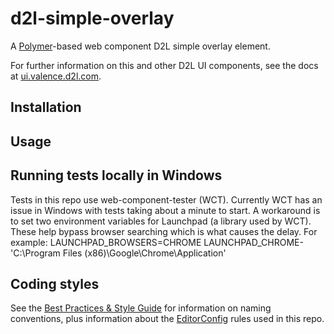 # d2l-simple-overlay

A [Polymer](https://www.polymer-project.org/1.0/)-based web component D2L simple overlay element.

For further information on this and other D2L UI components, see the docs at [ui.valence.d2l.com](http://ui.valence.d2l.com/).

## Installation


## Usage


## Running tests locally in Windows

Tests in this repo use web-component-tester (WCT). Currently WCT has an issue in Windows with tests taking about a minute to start.  A workaround is to set two environment variables for Launchpad (a library used by WCT).  These help bypass browser searching which is what causes the delay.  For example:
LAUNCHPAD_BROWSERS=CHROME
LAUNCHPAD_CHROME-'C:\Program Files (x86)\Google\Chrome\Application'

## Coding styles

See the [Best Practices & Style Guide](https://github.com/Brightspace/valence-ui-docs/wiki/Best-Practices-&-Style-Guide) for information on naming conventions, plus information about the [EditorConfig](http://editorconfig.org) rules used in this repo.
